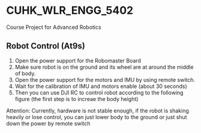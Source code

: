 # CUHK_WLR_ENGG_5402
Course Project for Advanced Robotics
## Robot Control (At9s)
1. Open the power support for the Robomaster Board
2. Make sure robot is on the ground and its wheel are at around the middle of body.
3. Open the power support for the motors and IMU by using remote switch.
4. Wait for the calibration of IMU and motors enable (about 30 seconds)
5. Then you can use DJI RC to control robot according to the following figure (the first step is to increae the body height)

Attention: Currently, hardware is not stable enough, if the robot is shaking heavily or lose control, you can just lower body to the ground or just shut down the power by remote switch
